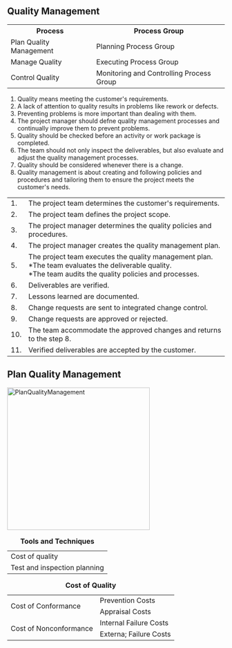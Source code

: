 <h2>Quality Management</h2>

<table>
<tr><th>Process</th><th>Process Group</th></tr>
<tr><td>Plan Quality Management</td><td>Planning Process Group</td></tr>
<tr><td>Manage Quality</td><td>Executing Process Group</td></tr>
<tr><td>Control Quality</td><td>Monitoring and Controlling Process Group</td></tr>
</table>

1. Quality means meeting the customer's requirements.<br>
2. A lack of attention to quality results in problems like rework or defects.<br>
3. Preventing problems is more important than dealing with them.<br>
4. The project manager should defne quality management processes and continually improve them to prevent problems.<br>
5. Quality should be checked before an activity or work package is completed.<br>
5. The team should not only inspect the deliverables, but also evaluate and adjust the quality management processes.<br>
6. Quality should be considered whenever there is a change.<br>
7. Quality management is about creating and following policies and procedures and tailoring them to ensure the project meets the customer's needs.<br>

<table>
  <tr><td>1. </td><td>The project team determines the customer's requirements.</td></tr>
  <tr><td>2. </td><td>The project team defines the project scope.</td></tr>
  <tr><td>3. </td><td>The project manager determines the quality policies and procedures.</td></tr>
  <tr><td>4. </td><td>The project manager creates the quality management plan.</td></tr>
  <tr><td>5. </td><td>The project team executes the quality management plan.<br>
    *The team evaluates the deliverable quality.<br>
    *The team audits the quality policies and processes.</td></tr>
  <tr><td>6. </td><td>Deliverables are verified.</td></tr>
  <tr><td>7. </td><td>Lessons learned are documented.</td></tr>
  <tr><td>8. </td><td>Change requests are sent to integrated change control.</td></tr>
  <tr><td>9. </td><td>Change requests are approved or rejected.</td></tr>
  <tr><td>10. </td><td>The team accommodate the approved changes and returns to the step 8.</td></tr>
  <tr><td>11. </td><td>Verified deliverables are accepted by the customer.</td></tr>
  </table>

<h2>Plan Quality Management</h2>
<img width="330" alt="PlanQualityManagement" src="https://user-images.githubusercontent.com/3501210/103592429-5eaa9d00-4f36-11eb-9e9c-dd729dceaa43.PNG">

<table>
  <caption><b>Tools and Techniques</b></caption>
  <tr><td>Cost of quality</td></tr>
  <tr><td>Test and inspection planning</td></tr>
</table>

<table>
  <caption><b>Cost of Quality</b></caption>
  <tr><td rowspan="2">Cost of Conformance</td><td>Prevention Costs</td></tr>
  <tr><td>Appraisal Costs</td></tr>
  <tr><td rowspan="2">Cost of Nonconformance</td><td>Internal Failure Costs</td></tr>
  <tr><td>Externa; Failure Costs</td></tr>
</table>
  
